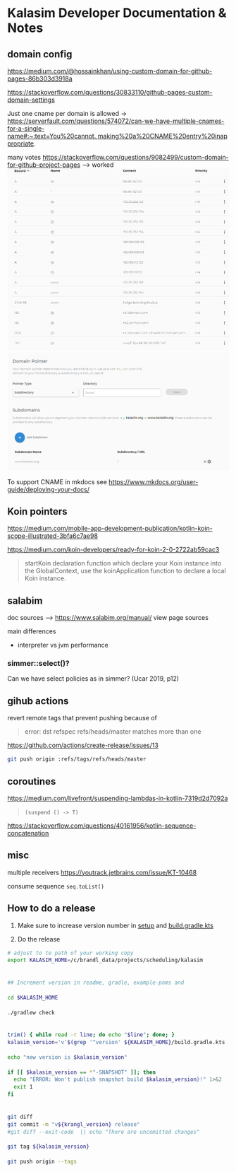 # Kalasim Developer Documentation & Notes

## domain config

https://medium.com/@hossainkhan/using-custom-domain-for-github-pages-86b303d3918a

https://stackoverflow.com/questions/30833110/github-pages-custom-domain-settings

Just one cname per domain is allowed -> https://serverfault.com/questions/574072/can-we-have-multiple-cnames-for-a-single-name#:~:text=You%20cannot.,making%20a%20CNAME%20entry%20inappropriate.


many votes https://stackoverflow.com/questions/9082499/custom-domain-for-github-project-pages --> worked
![](.dev_notes_images/domaincom.png)
![](.dev_notes_images/domaincomwww.png)

To support CNAME in mkdocs see https://www.mkdocs.org/user-guide/deploying-your-docs/

## Koin pointers

https://medium.com/mobile-app-development-publication/kotlin-koin-scope-illustrated-3bfa6c7ae98

<https://medium.com/koin-developers/ready-for-koin-2-0-2722ab59cac3>
>  startKoin declaration function which declare your Koin instance into the GlobalContext, use the koinApplication function to declare a local Koin instance.


## salabim

doc sources --> https://www.salabim.org/manual/ view page sources

main differences
* interpreter vs jvm performance


### simmer::select()?

Can we have select policies as in simmer? (Ucar 2019, p12)

## gihub actions

revert remote tags that prevent pushing because of
> error: dst refspec refs/heads/master matches more than one

https://github.com/actions/create-release/issues/13

```bash
git push origin :refs/tags/refs/heads/master
```

## coroutines

<https://medium.com/livefront/suspending-lambdas-in-kotlin-7319d2d7092a>
> `(suspend () -> T)`


<https://stackoverflow.com/questions/40161956/kotlin-sequence-concatenation>


## misc
multiple receivers <https://youtrack.jetbrains.com/issue/KT-10468>


consume sequence `seq.toList()`


## How to do a release

1. Make sure to increase version number in [setup](userguide/docs/setup.md) and [build.gradle.kts](../build.gradle.kts)


2. Do the release
```bash
# adjust to te path of your working copy
export KALASIM_HOME=/c/brandl_data/projects/scheduling/kalasim


## Increment version in readme, gradle, example-poms and

cd $KALASIM_HOME

./gradlew check


trim() { while read -r line; do echo "$line"; done; }
kalasim_version='v'$(grep '^version' ${KALASIM_HOME}/build.gradle.kts | cut -f3 -d' ' | tr -d '"' | trim)

echo "new version is $kalasim_version"

if [[ $kalasim_version == *"-SNAPSHOT" ]]; then
  echo "ERROR: Won't publish snapshot build $kalasim_version}!" 1>&2
  exit 1
fi


git diff
git commit -m "v${krangl_version} release"
#git diff --exit-code  || echo "There are uncomitted changes"

git tag ${kalasim_version}

git push origin --tags


```
